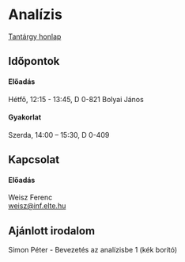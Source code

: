 # Analízis

[Tantárgy honlap](http://numanal.inf.elte.hu/~weisz/)

## Időpontok

#### Előadás

Hétfő, 12:15 - 13:45, D 0-821 Bolyai János

#### Gyakorlat

Szerda, 14:00 – 15:30, D 0-409

## Kapcsolat

#### Előadás

Weisz Ferenc\
weisz@inf.elte.hu


## Ajánlott irodalom

Simon Péter - Bevezetés az analízisbe 1 (kék borító)

